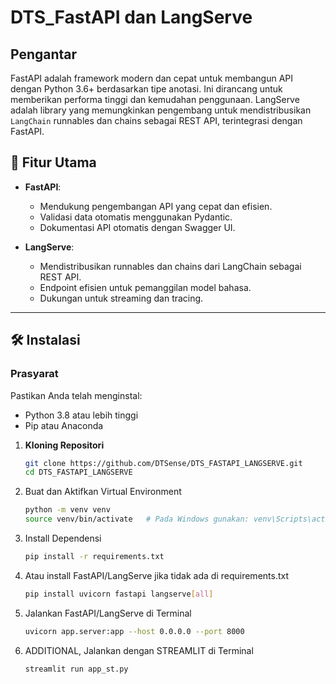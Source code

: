 # DTS_FastAPI dan LangServe

## Pengantar

FastAPI adalah framework modern dan cepat untuk membangun API dengan Python 3.6+ berdasarkan tipe anotasi. Ini dirancang untuk memberikan performa tinggi dan kemudahan penggunaan. LangServe adalah library yang memungkinkan pengembang untuk mendistribusikan `LangChain` runnables dan chains sebagai REST API, terintegrasi dengan FastAPI.


## 🚀 Fitur Utama
- **FastAPI**:
  - Mendukung pengembangan API yang cepat dan efisien.
  - Validasi data otomatis menggunakan Pydantic.
  - Dokumentasi API otomatis dengan Swagger UI.

- **LangServe**:
  - Mendistribusikan runnables dan chains dari LangChain sebagai REST API.
  - Endpoint efisien untuk pemanggilan model bahasa.
  - Dukungan untuk streaming dan tracing.

---

## 🛠️ Instalasi

### Prasyarat
Pastikan Anda telah menginstal:
- Python 3.8 atau lebih tinggi
- Pip atau Anaconda

1. **Kloning Repositori**

   ```bash
   git clone https://github.com/DTSense/DTS_FASTAPI_LANGSERVE.git
   cd DTS_FASTAPI_LANGSERVE
   ```
2. Buat dan Aktifkan Virtual Environment
    ```bash
   python -m venv venv
   source venv/bin/activate   # Pada Windows gunakan: venv\Scripts\activate    
   ```
3. Install Dependensi
    ```bash
   pip install -r requirements.txt    
   ```

4. Atau install FastAPI/LangServe jika tidak ada di requirements.txt
    ```bash
   pip install uvicorn fastapi langserve[all]  
   ```

5. Jalankan FastAPI/LangServe di Terminal
    ```bash
   uvicorn app.server:app --host 0.0.0.0 --port 8000 
   ```
6. ADDITIONAL, Jalankan dengan STREAMLIT di Terminal
    ```bash
   streamlit run app_st.py 
   ```

